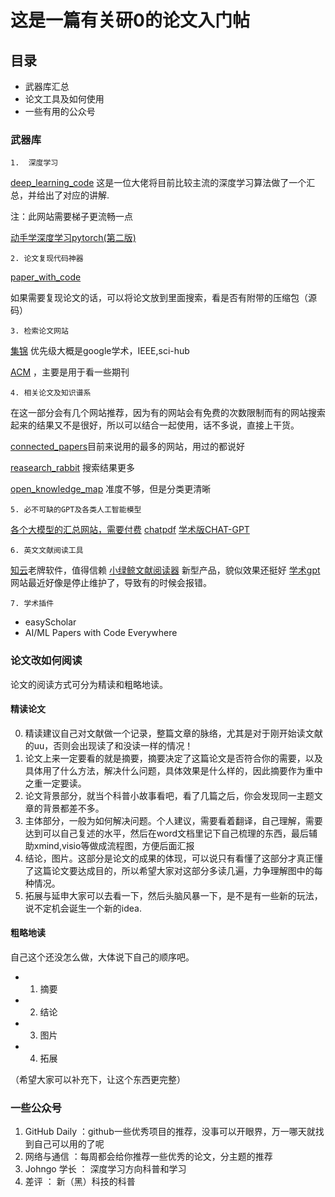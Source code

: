 # 这是一篇有关研0的论文入门帖

## 目录
- 武器库汇总
- 论文工具及如何使用
- 一些有用的公众号


### 武器库
    1.  深度学习

[deep_learning_code](https://github.com/labmlai/annotated_deep_learning_paper_implementations "github网站")  这是一位大佬将目前比较主流的深度学习算法做了一个汇总，并给出了对应的讲解.

注：此网站需要梯子更流畅一点


[动手学深度学习pytorch(第二版)](http://zh.d2l.ai/chapter_multilayer-perceptrons/weight-decay.html) 


    2. 论文复现代码神器

[paper_with_code](https://paperswithcode.com/  "代码网站" )

如果需要复现论文的话，可以将论文放到里面搜索，看是否有附带的压缩包（源码）

    3. 检索论文网站
   [集锦](https://scholar.chongbuluo.com/)  优先级大概是google学术，IEEE,sci-hub

   [ACM](https://dl.acm.org/doi/proceedings/10.1145/2984356) ，主要是用于看一些期刊



    4. 相关论文及知识谱系
   在这一部分会有几个网站推荐，因为有的网站会有免费的次数限制而有的网站搜索起来的结果又不是很好，所以可以结合一起使用，话不多说，直接上干货。

[connected_papers](https://www.connectedpapers.com/)目前来说用的最多的网站，用过的都说好

[reasearch_rabbit](https://www.researchrabbitapp.com/) 搜索结果更多

[open_knowledge_map](https://openknowledgemaps.org/) 准度不够，但是分类更清晰



    5. 必不可缺的GPT及各类人工智能模型
[各个大模型的汇总网站，需要付费](https://mj.aiplus.click/#/chatx)
[chatpdf](https://www.chatpdf.com/c/iTQdV1TodAHD3XBmT0WOb)
[学术版CHAT-GPT](https://academic.chatwithpaper.org/)

    6. 英文文献阅读工具
[知云](https://www.zhiyunwenxian.cn/)老牌软件，值得信赖
[小绿鲸文献阅读器](https://www.xljsci.com/)  新型产品，貌似效果还挺好
[学术gpt](https://academic.chatwithpaper.org/)网站最近好像是停止维护了，导致有的时候会报错。

    7. 学术插件
  - easyScholar
  - AI/ML Papers with Code Everywhere 


### 论文改如何阅读

论文的阅读方式可分为精读和粗略地读。

#### 精读论文
0. 精读建议自己对文献做一个记录，整篇文章的脉络，尤其是对于刚开始读文献的uu，否则会出现读了和没读一样的情况！
1. 论文上来一定要看的就是摘要，摘要决定了这篇论文是否符合你的需要，以及具体用了什么方法，解决什么问题，具体效果是什么样的，因此摘要作为重中之重一定要读。
2. 论文背景部分，就当个科普小故事看吧，看了几篇之后，你会发现同一主题文章的背景都差不多。
3. 主体部分，一般为如何解决问题。个人建议，需要看着翻译，自己理解，需要达到可以自己复述的水平，然后在word文档里记下自己梳理的东西，最后辅助xmind,visio等做成流程图，方便后面汇报
4. 结论，图片。这部分是论文的成果的体现，可以说只有看懂了这部分才真正懂了这篇论文要达成目的，所以希望大家对这部分多读几遍，力争理解图中的每种情况。
5. 拓展与延申大家可以去看一下，然后头脑风暴一下，是不是有一些新的玩法，说不定机会诞生一个新的idea.


#### 粗略地读
自己这个还没怎么做，大体说下自己的顺序吧。

- 1. 摘要
- 2. 结论
- 3. 图片
- 4. 拓展

（希望大家可以补充下，让这个东西更完整）


### 一些公众号

1. GitHub Daily ：github一些优秀项目的推荐，没事可以开眼界，万一哪天就找到自己可以用的了呢
2. 网络与通信 ：每周都会给你推荐一些优秀的论文，分主题的推荐
3. Johngo 学长 ： 深度学习方向科普和学习
4. 差评  ： 新（黑）科技的科普
